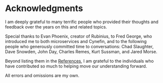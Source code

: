 # Acknowledgments

I am deeply grateful to many terrific people who provided their thoughts and feedback over the years on this and related topics.

Special thanks to Evan Phoenix, creator of Rubinius, to Fred George, who introduced me to both microservices and Cynefin, and to the following people who generously committed time to conversations: Chad Slaughter, Dave Snowden, John Day, Charles Remes, Kurt Sussman, and Jared Morse.

Beyond listing them in the [References](references.md), I am grateful to the individuals who have contributed so much to helping move our understanding forward.

All errors and omissions are my own.
